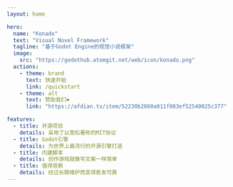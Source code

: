 ```yaml
---
layout: home

hero:
  name: "Konado"
  text: "Visual Novel Framework"
  tagline: "基于Godot Engine的视觉小说框架"
  image:
    src: "https://godothub.atomgit.net/web/icon/konado.png"
  actions:
    - theme: brand
      text: 快速开始
      link: /quickstart
    - theme: alt
      text: 赞助我们❤
      link: "https://afdian.tv/item/52230b2860a011f083ef52540025c377"

features:
  - title: 开源项目
    details: 采用了以宽松著称的MIT协议
  - title: Godot引擎
    details: 为世界上最流行的开源引擎打造
  - title: 内建脚本
    details: 创作游戏就像写文案一样简单
  - title: 值得信赖
    details: 经过长期维护而变得愈发可靠
---
```


